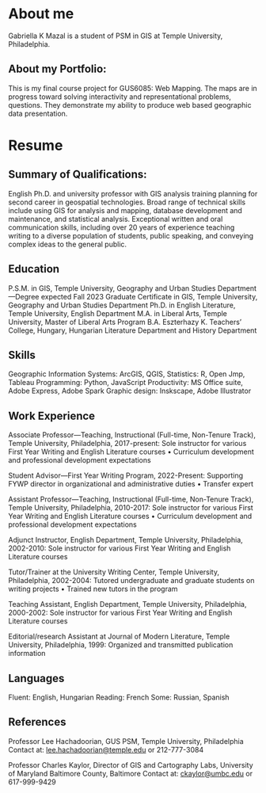 # About me
Gabriella K Mazal is a student of 
PSM in GIS at Temple University, Philadelphia.

## About my Portfolio:
This is my final course project for GUS6085: Web Mapping.
The maps are in progress toward solving interactivity 
and representational problems, questions. They demonstrate 
my ability to produce web based geographic data presentation.

# Resume
## Summary of Qualifications: 
English Ph.D. and university professor with GIS analysis training planning for second career in geospatial technologies. Broad range of technical skills include using GIS for analysis and mapping, database development and maintenance, and statistical analysis. Exceptional written and oral communication skills, including over 20 years of experience teaching writing to a diverse population of students, public speaking, and conveying complex ideas to the general public.

## Education	
P.S.M.	in GIS, Temple University, Geography and Urban Studies Department—Degree expected Fall 2023
Graduate Certificate in GIS, Temple University, Geography and Urban Studies Department
Ph.D. in English Literature, Temple University, English Department
M.A. in Liberal Arts, Temple University, Master of Liberal Arts Program
B.A. Eszterhazy K. Teachers’ College, Hungary, Hungarian Literature Department and History Department

## Skills
Geographic Information Systems: ArcGIS, QGIS, 
Statistics: R, Open Jmp, Tableau 
Programming: Python, JavaScript
Productivity: MS Office suite, Adobe Express, Adobe Spark
Graphic design: Inskscape, Adobe Illustrator

## Work Experience
Associate Professor—Teaching, Instructional (Full-time, Non-Tenure Track), Temple University, Philadelphia, 2017-present: 
Sole instructor for various First Year Writing and English Literature courses
•	Curriculum development and professional development expectations

Student Advisor—First Year Writing Program, 2022-Present:
Supporting FYWP director in organizational and administrative duties
•	Transfer expert

Assistant Professor—Teaching, Instructional (Full-time, Non-Tenure Track), Temple University, Philadelphia, 2010-2017: 
Sole instructor for various First Year Writing and English Literature courses
•	Curriculum development and professional development expectations

Adjunct Instructor, English Department, Temple University, Philadelphia, 2002-2010:
Sole instructor for various First Year Writing and English Literature courses

Tutor/Trainer at the University Writing Center, Temple University, Philadelphia, 2002-2004:
Tutored undergraduate and graduate students on writing projects
•	Trained new tutors in the program

Teaching Assistant, English Department, Temple University, Philadelphia, 2000-2002:
Sole instructor for various First Year Writing and English Literature courses

Editorial/research Assistant at Journal of Modern Literature, Temple University, Philadelphia, 1999:
Organized and transmitted publication information 

## Languages
Fluent: English, Hungarian
Reading: French
Some: Russian, Spanish

## References
Professor Lee Hachadoorian, GUS PSM, Temple University, Philadelphia
Contact at: lee.hachadoorian@temple.edu or 212-777-3084

Professor Charles Kaylor, Director of GIS and Cartography Labs, University of Maryland Baltimore County, Baltimore
Contact at: ckaylor@umbc.edu or 617-999-9429
